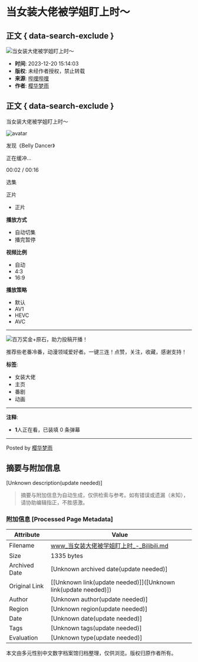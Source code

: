 # 当女装大佬被学姐盯上时～

## 正文 { data-search-exclude }


![当女装大佬被学姐盯上时～](https://i2.hdslb.com/bfs/archive/706b974767c7a4f38281de5f8158374ffe7c7d54.jpg@100w_100h_1c.webp)

-   **时间**: 2023-12-20 15:14:03
-   **版权**: 未经作者授权，禁止转载
-   **来源**: [哔哩哔哩](https://www.bilibili.com)
-   **作者**: [樱华梦雨](https://space.bilibili.com/3493085822585490)

## 正文 { data-search-exclude }

当女装大佬被学姐盯上时～

![avatar](https://i0.hdslb.com/bfs/face/5aa25e3431686b1a853e5c268f8a7bfe070028ff.jpg@96w.webp)

发现《Belly Dancer》

正在缓冲...

00:02 / 00:16

选集

正片

-   正片

**播放方式**  
- 自动切集 
- 播完暂停

**视频比例**  
- 自动 
- 4:3 
- 16:9

**播放策略**  
- 默认 
- AV1 
- HEVC 
- AVC

---

![百万奖金+原石，助力投稿开播！](https://i0.hdslb.com/bfs/activity-plat/d3917510f3cc9746a29931fd6c9d4ee88820cdf3.jpg@640w_200h_!web-video-activity-cover.webp)

推荐些老番冷番，动漫领域爱好者。一键三连！点赞，关注，收藏，感谢支持！

**标签**: 
- 女装大佬
- 主页
- 番剧
- 动画

---

**注释**: 
- **1**人正在看，已装填 0 条弹幕

---

Posted by [樱华梦雨](https://space.bilibili.com/3493085822585490)
<!-- tcd_original_link https://www.bilibili.com/video/BV1dG411r7ki/?spm_id_from=333.788.recommend_more_video.14 -->


## 摘要与附加信息

<!-- tcd_abstract -->
[Unknown description(update needed)]
<!-- tcd_abstract_end -->

> 摘要与附加信息为自动生成，仅供检索与参考。如有错误或遗漏（未知），请协助编辑指正，不胜感激。

### 附加信息 [Processed Page Metadata]

| Attribute       | Value                                  |
|-----------------|----------------------------------------|
| Filename        | www_当女装大佬被学姐盯上时_-_Bilibili.md                             |
| Size            | 1335 bytes                           |
| Archived Date   | [Unknown archived date(update needed)]                             |
| Original Link   | [[Unknown link(update needed)]]([Unknown link(update needed)])                       |
| Author          | [Unknown author(update needed)]                               |
| Region          | [Unknown region(update needed)]                               |
| Date            | [Unknown date(update needed)]                                 |
| Tags            | [Unknown tags(update needed)]                                 |
| Evaluation            | [Unknown type(update needed)]                                 |
<!-- tcd_table_end -->

本文由多元性别中文数字档案馆归档整理，仅供浏览。版权归原作者所有。
